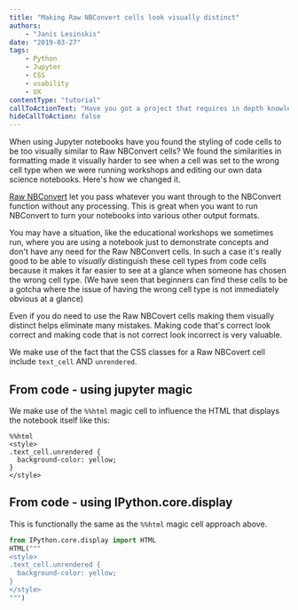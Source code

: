 ```yaml
---
title: "Making Raw NBConvert cells look visually distinct"
authors:
    - "Janis Lesinskis"
date: "2019-03-27"
tags:
    - Python
    - Jupyter
    - CSS
    - usability
    - UX
contentType: "tutorial"
callToActionText: "Have you got a project that requires in depth knowledge of Python or Jupyter notebooks? Interested in how your company could benefit from our extensive experience in running workshops? We'd love to hear about it so fill in the form below with some details and we will get back to you as soon as possible."
hideCallToAction: false
---
```


When using Jupyter notebooks have you found the styling of code cells to be too visually similar to Raw NBConvert cells? We found the similarities in formatting made it visually harder to see when a cell was set to the wrong cell type when we were running workshops and editing our own data science notebooks. Here's how we changed it.

<!-- end excerpt -->

[Raw NBConvert](https://ipython.org/ipython-doc/3/notebook/nbformat.html#raw-nbconvert-cells) let you pass whatever you want through to the NBConvert function without any processing. This is great when you want to run NBConvert to turn your notebooks into various other output formats.

You may have a situation, like the educational workshops we sometimes run, where you are using a notebook just to demonstrate concepts and don't have any need for the Raw NBConvert cells. In such a case it's really good to be able to _visually_ distinguish these cell types from code cells because it makes it far easier to see at a glance when someone has chosen the wrong cell type. (We have seen that beginners can find these cells to be a gotcha where the issue of having the wrong cell type is not immediately obvious at a glance)

Even if you do need to use the Raw NBCovert cells making them visually distinct helps eliminate many mistakes. Making code that's correct look correct and making code that is not correct look incorrect is very valuable.

We make use of the fact that the CSS classes for a Raw NBCovert cell include `text_cell` AND `unrendered`.

## From code - using jupyter magic

We make use of the `%%html` magic cell to influence the HTML that displays the notebook itself like this:

```
%%html
<style>
.text_cell.unrendered {
  background-color: yellow;
} 
</style>
```

## From code - using IPython.core.display

This is functionally the same as the `%%html` magic cell approach above.

```python
from IPython.core.display import HTML
HTML("""
<style>
.text_cell.unrendered {
  background-color: yellow;
} 
</style>
""")
```

